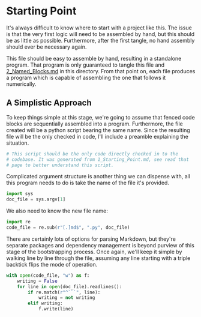 # Starting Point

It's always difficult to know where to start with a project like this. The issue is that the very first logic will need to be assembled by hand, but this should be as little as possible. Furthermore, after the first tangle, no hand assembly should ever be necessary again.

This file should be easy to assemble by hand, resulting in a standalone program. That program is only guaranteed to tangle this file and [2_Named_Blocks.md](2_Named_Blocks.md) in this directory. From that point on, each file produces a program which is capable of assembling the one that follows it numerically.

## A Simplistic Approach

To keep things simple at this stage, we're going to assume that fenced code blocks are sequentially assembled into a program. Furthermore, the file created will be a python script bearing the same name. Since the resulting file will be the only checked in code, I'll include a preamble explaining the situation.

```python
# This script should be the only code directly checked in to the
# codebase. It was generated from 1_Starting_Point.md, see read that
# page to better understand this script.
```

Complicated argument structure is another thing we can dispense with, all this program needs to do is take the name of the file it's provided.

```python
import sys
doc_file = sys.argv[1]
```

We also need to know the new file name:

```python
import re
code_file = re.sub(r"[.]md$", ".py", doc_file)
```

There are certainly lots of options for parsing Markdown, but they're separate packages and dependency management is beyond purview of this stage of the bootstrapping process. Once again, we'll keep it simple by walking line by line through the file, assuming any line starting with a triple backtick flips the mode of operation.

```python
with open(code_file, "w") as f:
    writing = False
    for line in open(doc_file).readlines():
        if re.match(r"^```", line):
            writing = not writing
        elif writing:
            f.write(line)
```
